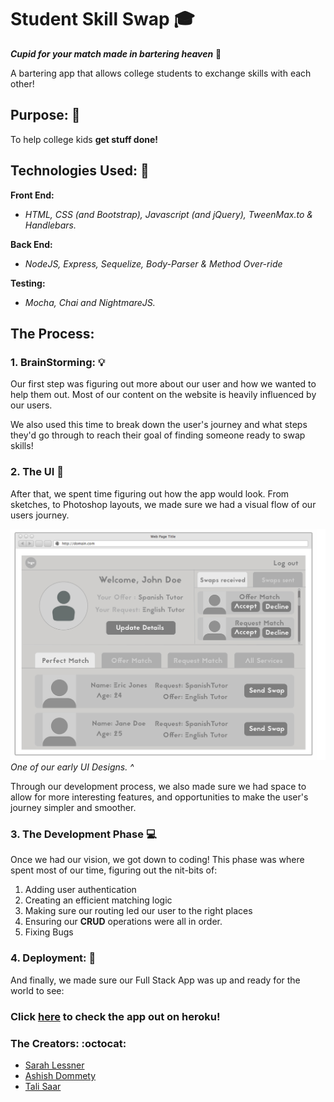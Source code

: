 # Student Skill Swap :mortar_board:
**_Cupid for your match made in bartering heaven_**
:gift_heart:

A bartering app that allows college students to exchange skills with each other!

## Purpose: :raised_hands:
To help college kids __get stuff done!__

## Technologies Used: :nut_and_bolt:
**Front End:**

- *HTML, CSS (and Bootstrap), Javascript (and jQuery), TweenMax.to &
Handlebars.*

**Back End:**
-  *NodeJS, Express,  Sequelize, Body-Parser & Method Over-ride*

**Testing:**
- *Mocha, Chai and NightmareJS.*

## The Process:
### 1. BrainStorming: :bulb:
   Our first step was figuring out more about our user and how we wanted to help them out. Most of our content on the website is heavily influenced by our users.

   We also used this time to break down the user's journey and what steps they'd go through to reach their goal of finding someone ready to swap skills!

### 2. The UI :art:
After that, we spent time figuring out how the app would look. From sketches, to Photoshop layouts, we made sure we had a visual flow of our users journey.

![picture](/assets/img/HomePage.jpg?raw=true)
*One of our early UI Designs. ^*

Through our development process, we also made sure we had space to allow for more interesting features, and opportunities to make the user's journey simpler and smoother.


### 3. The Development Phase :computer:
 Once we had our vision, we got down to coding! This phase was where spent most of our time, figuring out the nit-bits of:
 1. Adding user authentication
 2. Creating an efficient matching logic
 3. Making sure our routing led our user to the right places
 4. Ensuring our **CRUD** operations were all in order.
 5. Fixing Bugs

### 4. Deployment: :rocket:
And finally, we made sure our Full Stack App was up and ready for the world to see:

### Click [here](https://student-skill-swap.herokuapp.com/) to check the app out on heroku!


### The Creators: :octocat:
 - [Sarah Lessner](https://github.com/sarahlessner)
 - [Ashish Dommety](https://github.com/ashishdommety)
 - [Tali Saar](https://github.com/talisaar)
